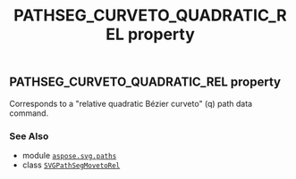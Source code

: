 ﻿---
title: PATHSEG_CURVETO_QUADRATIC_REL property
second_title: Aspose.SVG for Python via .NET API References
description: 
type: docs
weight: 120
url: /python-net/aspose.svg.paths/svgpathsegmovetorel/pathseg_curveto_quadratic_rel/
is_root: false
---

## PATHSEG_CURVETO_QUADRATIC_REL property


Corresponds to a "relative quadratic Bézier curveto" (q) path data command.

### See Also
* module [`aspose.svg.paths`](../../)
* class [`SVGPathSegMovetoRel`](/svg/python-net/aspose.svg.paths/svgpathsegmovetorel)
